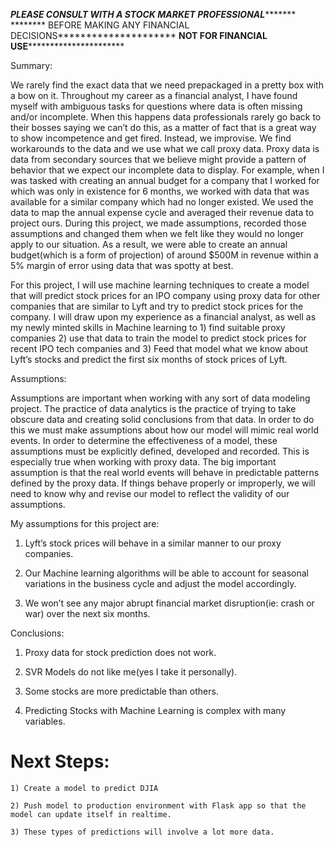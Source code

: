 *******PLEASE CONSULT WITH A STOCK MARKET PROFESSIONAL**************
******** BEFORE MAKING ANY FINANCIAL DECISIONS*********************
**********NOT FOR FINANCIAL USE********************************


Summary:

We rarely find the exact data that we need prepackaged in a pretty box with a bow on it. Throughout my career as a financial analyst, I have found myself with ambiguous tasks for questions where data is often missing and/or incomplete. When this happens data professionals rarely go back to their bosses saying we can’t do this, as a matter of fact that is a great way to show incompetence and get fired. Instead, we improvise. We find workarounds to the data and we use what we call proxy data. Proxy data is data from secondary sources that we believe might provide a pattern of behavior that we expect our incomplete data to display. For example, when I was tasked with creating an annual budget for a company that I worked for which was only in existence for 6 months, we worked with data that was available for a similar company which had no longer existed. We used the data to map the annual expense cycle and averaged their revenue data to project ours. During this project, we made assumptions, recorded those assumptions and changed them when we felt like they would no longer apply to our situation. As a result, we were able to create an annual budget(which is a form of projection) of around $500M in revenue within a 5% margin of error using data that was spotty at best.

For this project, I will use machine learning techniques to create a model that will predict stock prices for an IPO company using proxy data for other companies that are similar to Lyft and try to predict stock prices for the company. I will draw upon my experience as a financial analyst, as well as my newly minted skills in Machine learning to 1) find suitable proxy companies 2) use that data to train the model to predict stock prices for recent IPO tech companies and 3) Feed that model what we know about Lyft’s stocks and predict the first six months of stock prices of Lyft.

Assumptions:

Assumptions are important when working with any sort of data modeling project. The practice of data analytics is the practice of trying to take obscure data and creating solid conclusions from that data. In order to do this we must make assumptions about how our model will mimic real world events. In order to determine the effectiveness of a model, these assumptions must be explicitly defined, developed and recorded. This is especially true when working with proxy data. The big important assumption is that the real world events will behave in predictable patterns defined by the proxy data. If things behave properly or improperly, we will need to know why and revise our model to reflect the validity of our assumptions.

My assumptions for this project are:

1) Lyft’s stock prices will behave in a similar manner to our proxy companies.

2) Our Machine learning algorithms will be able to account for seasonal variations in the business cycle and adjust the model accordingly.

3) We won’t see any major abrupt financial market disruption(ie: crash or war) over the next six months.


Conclusions:
1) Proxy data for stock prediction does not work.

2) SVR Models do not like me(yes I take it personally).

3) Some stocks are more predictable than others.

4) Predicting Stocks with Machine Learning is complex with many variables.



# Next Steps:

    1) Create a model to predict DJIA

    2) Push model to production environment with Flask app so that the model can update itself in realtime.

    3) These types of predictions will involve a lot more data.
